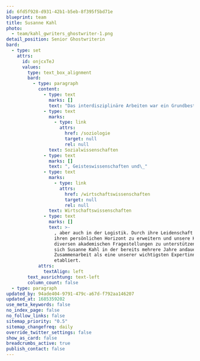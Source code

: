 ```yaml
---
id: 6fd5f928-d931-42b1-b5eb-8f395f5bd71e
blueprint: team
title: Susanne Kahl
photo:
  - team/kahl_gwriters_ghostwriter-1.png
detail_position: Senior Ghostwriterin
bard:
  - type: set
    attrs:
      id: onjcxTeJ
      values:
        type: text_box_alignment
        bard:
          - type: paragraph
            content:
              - type: text
                marks: []
                text: "Das interdisziplinäre Arbeiten war ein Grundbestandteil der akademischen Ausbildung von Susanne Kahl, dementsprechend breitgefächert sind ihre Fachgebiete, in denen Sie für GWriters wissenschaftliche Arbeiten schreibt. Der Schwerpunkt ihrer Kompetenzen und damit auch der von ihr verfassten wissenschaftlichen Arbeiten liegt in den\_"
              - type: text
                marks:
                  - type: link
                    attrs:
                      href: /soziologie
                      target: null
                      rel: null
                text: Sozialwissenschaften
              - type: text
                marks: []
                text: ", Geisteswissenschaften und\_"
              - type: text
                marks:
                  - type: link
                    attrs:
                      href: /wirtschaftswissenschaften
                      target: null
                      rel: null
                text: Wirtschaftswissenschaften
              - type: text
                marks: []
                text: >-
                  , aber auch in der Logistik. Durch ihre Leidenschaft dafür,
                  ihren persönlichen Horizont zu erweitern und unsere Kunden bei
                  diversen akademischen Fragestellungen zu unterstützen, hat
                  sich Susanne Kahl in der bereits mehrere Jahre andauernden
                  Zusammenarbeit als eine unserer wichtigsten Expertinnen
                  etabliert.
            attrs:
              textAlign: left
        text_ausrichtung: text-left
        column_count: false
  - type: paragraph
updated_by: 94ade404-9791-479c-a67d-f792aa146207
updated_at: 1685359202
use_meta_keywords: false
no_index_page: false
no_follow_links: false
sitemap_priority: "0.5"
sitemap_changefreq: daily
override_twitter_settings: false
show_as_card: false
breadcrumbs_active: true
publish_contact: false
---
```

